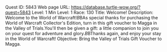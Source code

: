 Quest ID: 5843
Web page URL: https://database.turtle-wow.org/?quest=5843
Level: 1
Min Level: 1
Race: 130
Title: Welcome!
Description: Welcome to the World of Warcraft!$B$BAs special thanks for purchasing the World of Warcraft Collector's Edition, turn in this gift voucher to Magga in the Valley of Trials.You'll then be given a gift: a little companion to join you on your quest for adventure and glory.$B$BThanks again, and enjoy your stay in the World of Warcraft!
Objective: Bring the Valley of Trials Gift Voucher to Magga.
